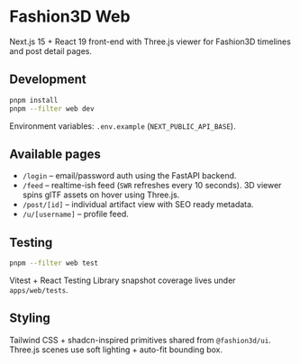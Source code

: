 # Fashion3D Web

Next.js 15 + React 19 front-end with Three.js viewer for Fashion3D timelines and post detail pages.

## Development

```bash
pnpm install
pnpm --filter web dev
```

Environment variables: `.env.example` (`NEXT_PUBLIC_API_BASE`).

## Available pages

- `/login` – email/password auth using the FastAPI backend.
- `/feed` – realtime-ish feed (`SWR` refreshes every 10 seconds). 3D viewer spins glTF assets on hover using Three.js.
- `/post/[id]` – individual artifact view with SEO ready metadata.
- `/u/[username]` – profile feed.

## Testing

```bash
pnpm --filter web test
```

Vitest + React Testing Library snapshot coverage lives under `apps/web/tests`.

## Styling

Tailwind CSS + shadcn-inspired primitives shared from `@fashion3d/ui`. Three.js scenes use soft lighting + auto-fit bounding box.
